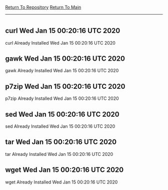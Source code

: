 [Return To Repository](https://github.com/deathbybandaid/piholeparser/)
[Return To Main](https://github.com/deathbybandaid/piholeparser/blob/master/RecentRunLogs/Mainlog.md)
____________________________________
# 
## curl Wed Jan 15 00:20:16 UTC 2020
curl Already Installed Wed Jan 15 00:20:16 UTC 2020
## gawk Wed Jan 15 00:20:16 UTC 2020
gawk Already Installed Wed Jan 15 00:20:16 UTC 2020
## p7zip Wed Jan 15 00:20:16 UTC 2020
p7zip Already Installed Wed Jan 15 00:20:16 UTC 2020
## sed Wed Jan 15 00:20:16 UTC 2020
sed Already Installed Wed Jan 15 00:20:16 UTC 2020
## tar Wed Jan 15 00:20:16 UTC 2020
tar Already Installed Wed Jan 15 00:20:16 UTC 2020
## wget Wed Jan 15 00:20:16 UTC 2020
wget Already Installed Wed Jan 15 00:20:16 UTC 2020
